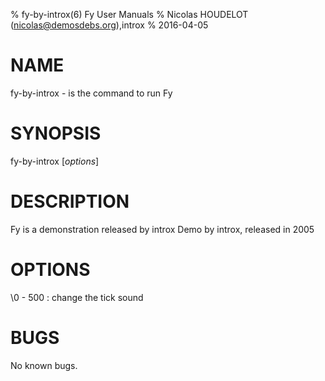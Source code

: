 % fy-by-introx(6) Fy User Manuals
% Nicolas HOUDELOT (nicolas@demosdebs.org),introx
% 2016-04-05

# NAME
fy-by-introx - is the command to run Fy 

# SYNOPSIS
fy-by-introx [*options*]

# DESCRIPTION
Fy  is a demonstration released by introx
Demo by introx, released in 2005

# OPTIONS
\0 - 500
:   change the tick sound


# BUGS
No known bugs.
